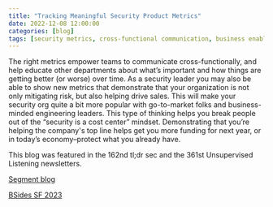 ```yaml
---
title: "Tracking Meaningful Security Product Metrics"
date: 2022-12-08 12:00:00
categories: [blog]
tags: [security metrics, cross-functional communication, business enablement]
---
```


The right metrics empower teams to communicate cross-functionally, and help educate other departments about what’s important and how things are getting better (or worse) over time. As a security leader you may also be able to show new metrics that demonstrate that your organization is not only mitigating risk, but also helping drive sales. This will make your security org quite a bit more popular with go-to-market folks and business-minded engineering leaders.
This type of thinking helps you break people out of the “security is a cost center” mindset. Demonstrating that you’re helping the company's top line helps get you more funding for next year, or in today’s economy–protect what you already have.

This blog was featured in the 162nd tl;dr sec and the 361st Unsupervised Listening newsletters.

[Segment blog](https://segment.com/blog/track-meaningful-security-product-metrics/)

[BSides SF 2023](https://sched.co/1IHM0)